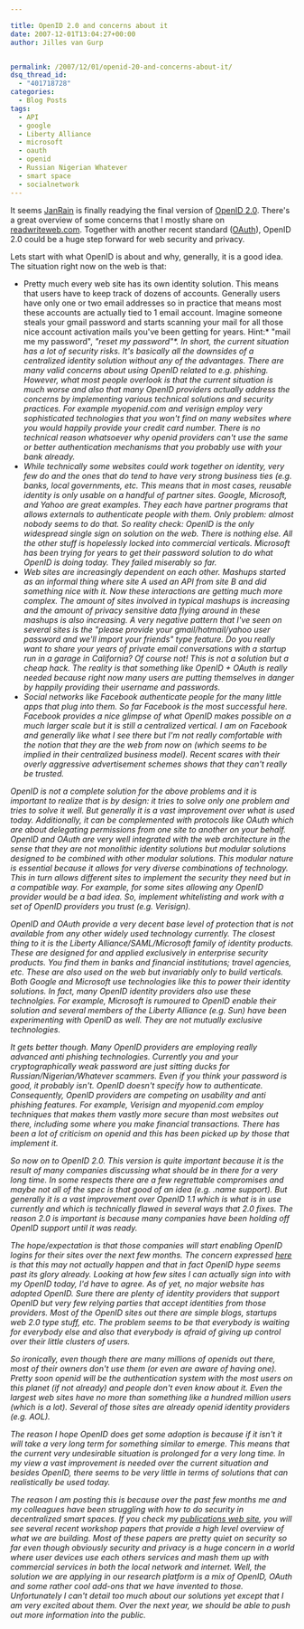 ```yaml
---

title: OpenID 2.0 and concerns about it
date: 2007-12-01T13:04:27+00:00
author: Jilles van Gurp


permalink: /2007/12/01/openid-20-and-concerns-about-it/
dsq_thread_id:
  - "401718728"
categories:
  - Blog Posts
tags:
  - API
  - google
  - Liberty Alliance
  - microsoft
  - oauth
  - openid
  - Russian Nigerian Whatever
  - smart space
  - socialnetwork
---
```

It seems [JanRain](http://janrain.com/) is finally readying the final version of [OpenID 2.0](http://openid.net/). There's a great overview of some concerns that I mostly share on [readwriteweb.com](http://www.readwriteweb.com/archives/the_troubles_with_openid_20.php). Together with another recent standard ([OAuth](http://oauth.net/)), OpenID 2.0 could be a huge step forward for web security and privacy.

Lets start with what OpenID is about and why, generally, it is a good idea. The situation right now on the web is that:

- Pretty much every web site has its own identity solution. This means that users have to keep track of dozens of accounts. Generally users have only one or two email addresses so in practice that means most these accounts are actually tied to 1 email account. Imagine someone steals your gmail password and starts scanning your mail for all those nice account activation mails you've been getting for years. Hint:* "mail me my password"</em>, <em>"reset my password"*. In short, the current situation has a lot of security risks. It's basically all the downsides of a centralized identity solution without any of the advantages. There are many valid concerns  about using OpenID related to e.g. phishing. However, what most people overlook is that the current situation is much worse and also that many OpenID providers actually address the concerns by implementing various technical solutions and security practices. For example myopenid.com and verisign employ very sophisticated technologies that you won't find on many websites where you would happily provide your credit card number. There is no technical reason whatsoever why openid providers can't use the same or better authentication mechanisms that you probably use with your bank already.
- While technically some websites could work together on identity, very few do and the ones that do tend to have very strong business ties (e.g. banks, local governments, etc. This means that in most cases, reusable identity is only usable on a handful of partner sites. Google, Microsoft, and Yahoo are great examples. They each have partner programs that allows externals to authenticate people with them. Only problem: almost nobody seems to do that. So reality check: OpenID is the only widespread single sign on solution on the web. There is nothing else. All the other stuff is hopelessly locked into commercial verticals. Microsoft has been trying for years to get their password solution to do what OpenID is doing today. They failed miserably so far.
- Web sites are increasingly dependent on each other. Mashups started as an informal thing where site A used an API from site B and did something nice with it. Now these interactions are getting much more complex. The amount of sites involved in typical mashups is increasing and the amount of privacy sensitive data flying around in these mashups is also increasing. A very negative pattern that I've seen on several sites is the *"please provide your gmail/hotmail/yahoo user password and we'll import your friends"* type feature. Do you really want to share your years of private email conversations with a startup run in a garage in California? Of course not! This is not a solution but a cheap hack. The reality is that something like OpenID + OAuth is really needed because right now many users are putting themselves in danger by happily providing their username and passwords.
- Social networks like Facebook authenticate people for the many little apps that plug into them. So far Facebook is the most successful here. Facebook provides a nice glimpse of what OpenID makes possible on a much larger scale but it is still a centralized vertical. I am on Facebook and generally like what I see there but I'm not really comfortable with the notion that they are the web from now on (which seems to be implied in their centralized business model). Recent scares with their overly aggressive advertisement schemes shows that they can't really be trusted.

OpenID is not a complete solution for the above problems and it is important to realize that is by design: it tries to solve only one problem and tries to solve it well. But generally it is a vast improvement over what is used today. Additionally, it can be complemented with protocols like OAuth which are about delegating permissions from one site to another on your behalf. OpenID and OAuth are very well integrated with the web architecture in the sense that they are not monolithic identity solutions but modular solutions designed to be combined with other modular solutions. This modular nature is essential because it allows for very diverse combinations of technology. This in turn allows different sites to implement the security they need but in a compatible way. For example, for some sites allowing any OpenID provider would be a bad idea. So, implement whitelisting and work with a set of OpenID providers you trust (e.g. Verisign). 

OpenID and OAuth provide a very decent base level of protection that is not available from any other widely used technology currently. The closest thing to it is the Liberty Alliance/SAML/Microsoft family of identity products. These are designed for and applied exclusively in enterprise security products. You find them in banks and financial institutions; travel agencies, etc. These are also used on the web but invariably only to build verticals. Both Google and Microsoft use technologies like this to power their identity solutions. In fact, many OpenID identity providers also use these technolgies. For example, Microsoft is rumoured to OpenID enable their solution and several members of the Liberty Alliance (e.g. Sun) have been experimenting with OpenID as well. They are not mutually exclusive technologies.

It gets better though. Many OpenID providers are employing really advanced anti phishing technologies. Currently you and your cryptographically weak password are just sitting ducks for Russian/Nigerian/Whatever scammers. Even if you think your password is good, it probably isn't. OpenID doesn't specify how to authenticate. Consequently, OpenID providers are competing on usability and anti phishing features. For example, Verisign and myopenid.com employ techniques that makes them vastly more secure than most websites out there, including some where you make financial transactions. There has been a lot of criticism on openid and this has been picked up by those that implement it. 

So now on to OpenID 2.0. This version is quite important because it is the result of many companies discussing what should be in there for a very long time. In some respects there are a few regrettable compromises and maybe not all of the spec is that good of an idea (e.g. .name support). But generally it is a vast improvement over OpenID 1.1 which is what is in use currently and which is technically flawed in several ways that 2.0 fixes. The reason 2.0 is important is because many companies have been holding off OpenID support until it was ready. 

The hope/expectation is that those companies will start enabling OpenID logins for their sites over the next few months. The concern expressed [here](http://www.readwriteweb.com/archives/the_troubles_with_openid_20.php) is that this may not actually happen and that in fact OpenID hype seems past its glory already. Looking at how few sites I can actually sign into with my OpenID today, I'd have to agree. As of yet, no major website has adopted OpenID. Sure there are plenty of identity providers that support OpenID but very few relying parties that accept identities from those providers. Most of the OpenID sites out there are simple blogs, startups web 2.0 type stuff, etc. The problem seems to be that everybody is waiting for everybody else and also that everybody is afraid of giving up control over their little clusters of users. 

So ironically, even though there are many millions of openids out there, most of their owners don't use them (or even are aware of having one). Pretty soon openid will be the authentication system with the most users on this planet (if not already) and people don't even know about it. Even the largest web sites have no more than something like a hundred million users (which is a lot). Several of those sites are already openid identity providers (e.g. AOL).

The reason I hope OpenID does get some adoption is because if it isn't it will take a very long term for something similar to emerge. This means that the current very undesirable situation is prolonged for a very long time. In my view a vast improvement is needed over the current situation and besides OpenID, there seems to be very little in terms of solutions that can realistically be used today. 

The reason I am posting this is because over the past few months me and my colleagues have been struggling with how to do security in decentralized smart spaces. If you check my [publications web site](https://www.jillesvangurp.com/publications.html), you will see several recent workshop papers that provide a high level overview of what we are building. Most of these papers are pretty quiet on security so far even though obviously security and privacy is a huge concern in a world where user devices use each others services and mash them up with commercial services in both the local network and internet. Well, the solution we are applying in our research platform is a mix of OpenID, OAuth and some  rather cool add-ons that we have invented to those. Unfortunately I can't detail too much about our solutions yet except that I am very excited about them. Over the next year, we should be able to push out more information into the public.